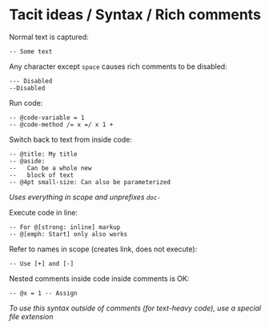 # Tacit ideas / Syntax / Rich comments

Normal text is captured:
```
-- Some text
```

Any character except `space` causes rich comments to be disabled:
```
--- Disabled
--Disabled
```

Run code:
```
-- @code-variable = 1
-- @code-method /= x =/ x 1 +
```

Switch back to text from inside code:
```
-- @title: My title
-- @aside:
--   Can be a whole new
--   block of text
-- @4pt small-size: Can also be parameterized
```

_Uses everything in scope and unprefixes `doc-`_

Execute code in line:
```
-- For @[strong: inline] markup
-- @[emph: Start] only also works
```

Refer to names in scope (creates link, does not execute):
```
-- Use [+] and [-]
```

Nested comments inside code inside comments is OK:
```
-- @x = 1 -- Assign
```

_To use this syntax outside of comments (for text-heavy code), use a special file extension_
